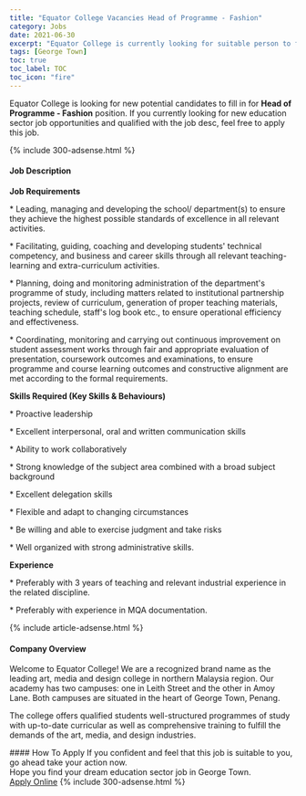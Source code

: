 ```yaml
---
title: "Equator College Vacancies Head of Programme - Fashion" 
category: Jobs 
date: 2021-06-30 
excerpt: "Equator College is currently looking for suitable person to fill in the Head of Programme - Fashion which positioned at George Town" 
tags: [George Town] 
toc: true 
toc_label: TOC 
toc_icon: "fire" 
--- 
```


<p>Equator College is looking for new potential candidates to fill in for <b>Head of Programme - Fashion</b> position. If you currently looking for new education sector job opportunities and qualified with the job desc, feel free to apply this job.
</p>{% include 300-adsense.html %} 
<div><div><h4>Job Description</h4></div><div><div><span><div><p><strong>Job Requirements</strong></p><p><span>*&#160;Leading, managing and developing&#160;the school/ department(s) to ensure they achieve the highest possible standards of excellence in all relevant activities.</span></p><p><span>*&#160;Facilitating, guiding, coaching and developing students' technical competency, and business and career skills through all relevant teaching-learning and extra-curriculum activities.</span></p><p>*&#160;Planning, doing and monitoring <span>administration of the department's programme of study, including matters related to institutional partnership projects, review of curriculum, generation of proper teaching materials, teaching schedule, staff's log book etc., to ensure operational efficiency and effectiveness.</span></p><p><span>*&#160;Coordinating, monitoring and carrying out continuous improvement on student assessment works through fair and appropriate evaluation of presentation, coursework outcomes and examinations, to ensure programme and course learning outcomes and constructive alignment are met according to the formal requirements.</span></p><p><strong>Skills Required (Key Skills &amp; Behaviours)</strong></p><p><span>*&#160;Proactive leadership</span></p><p><span>*&#160;Excellent interpersonal, oral and written communication skills</span></p><p><span>*&#160;Ability to work collaboratively</span></p><p><span>*&#160;Strong knowledge of the subject area combined with a broad subject background</span></p><p><span>*&#160;Excellent delegation skills</span></p><p><span>*&#160;Flexible and adapt to changing circumstances</span></p><p><span>*&#160;Be willing and able to exercise judgment and take risks</span></p><p><span>*&#160;Well organized with strong administrative skills.</span></p><p><strong>Experience</strong></p><p><span>* Preferably with 3 years of teaching and relevant industrial experience in the related discipline.</span></p><p><span>* Preferably with experience in MQA documentation.</span></p></div></span></div></div></div> 
{% include article-adsense.html %} 
<div><div><h4>Company Overview</h4></div><div><div><span><div><p>Welcome to Equator College! We are a recognized brand name as the leading art, media and design college in northern Malaysia region. Our academy has two campuses: one in Leith Street and the other in Amoy Lane. Both campuses are situated in the heart of George Town, Penang.</p><p>The college offers qualified students well-structured programmes of study with up-to-date curricular as well as comprehensive training to fulfill the demands of the art, media, and design industries.</p></div></span></div></div></div> 
#### How To Apply 
If you confident and feel that this job is suitable to you, go ahead take your action now. <br/> 
Hope you find your dream education sector job in George Town. <br/> 
<a href="https://www.jobstreet.com.my/en/job/head-of-programme-fashion-4601492?jobId=jobstreet-my-job-4601492" class="btn btn--info" target="_blank" rel="nofollow noopenner">Apply Online</a> 
{% include 300-adsense.html %} 